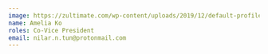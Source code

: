 ```yaml
---
image: https://zultimate.com/wp-content/uploads/2019/12/default-profile.png
name: Amelia Ko
roles: Co-Vice President
email: nilar.n.tun@protonmail.com
---
```

